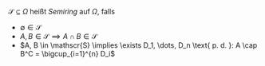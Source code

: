 $\mathscr{S} \subseteq \Omega$ heißt *Semiring* auf $\Omega$, falls
- $\emptyset \in \mathscr{S}$
- $A, B \in \mathscr{S} \implies A \cap B \in \mathscr{S}$
- $A, B \in \mathscr{S} \implies \exists D_1, \dots, D_n \text{ p. d. }: A \cap B^C = \bigcup_{i=1}^{n} D_i$